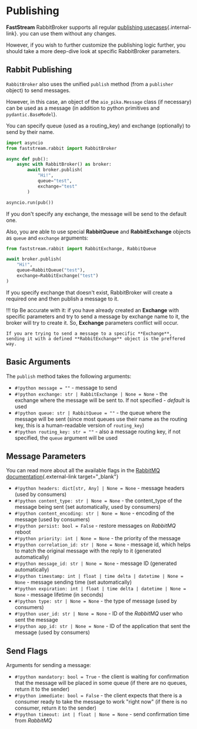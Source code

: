 # Publishing

**FastStream** RabbitBroker supports all regular [publishing usecases](../getting-started/publishing/index.md){.internal-link}. you can use them without any changes.

However, if you wish to further customize the publishing logic further, you should take a more deep-dive look at specific RabbitBroker parameters.

## Rabbit Publishing

`RabbitBroker` also uses the unified `publish` method (from a `publisher` object) to send messages.

However, in this case, an object of the `aio_pika.Message` class (if necessary) can be used as a message (in addition to python primitives and `pydantic.BaseModel`).

You can specify queue (used as a routing_key) and exchange (optionally) to send by their name.

``` python
import asyncio
from faststream.rabbit import RabbitBroker

async def pub():
    async with RabbitBroker() as broker:
        await broker.publish(
            "Hi!",
            queue="test",
            exchange="test"
        )

asyncio.run(pub())
```

If you don't specify any exchange, the message will be send to the default one.

Also, you are able to use special **RabbitQueue** and **RabbitExchange** objects as `queue` and `exchange` arguments:

``` python
from faststream.rabbit import RabbitExchange, RabbitQueue

await broker.publish(
    "Hi!",
    queue=RabbitQueue("test"),
    exchange=RabbitExchange("test")
)
```

If you specify exchange that doesn't exist, RabbitBroker will create a required one and then publish a message to it.

!!! tip
    Be accurate with it: if you have already created an **Exchange** with specific parameters and try to send a message by exchange name to it, the broker will try to create it. So, **Exchange** parameters conflict will occur.

    If you are trying to send a message to a specific **Exchange**, sending it with a defined **RabbitExchange** object is the preffered way.

## Basic Arguments

The `publish` method takes the following arguments:

* `#!python message = ""` - message to send
* `#!python exchange: str | RabbitExchange | None = None` - the exchange where the message will be sent to. If not specified - *default* is used
* `#!python queue: str | RabbitQueue = ""` - the queue where the message will be sent (since most queues use their name as the routing key, this is a human-readable version of `routing_key`)
* `#!python routing_key: str = ""` - also a message routing key, if not specified, the `queue` argument will be used

## Message Parameters

You can read more about all the available flags in the [RabbitMQ documentation](https://www.rabbitmq.com/consumers.html){.external-link target="_blank"}

* `#!python headers: dict[str, Any] | None = None` - message headers (used by consumers)
* `#!python content_type: str | None = None` - the content_type of the message being sent (set automatically, used by consumers)
* `#!python content_encoding: str | None = None` - encoding of the message (used by consumers)
* `#!python persist: bool = False` - restore messages on *RabbitMQ* reboot
* `#!python priority: int | None = None` - the priority of the message
* `#!python correlation_id: str | None = None` - message id, which helps to match the original message with the reply to it (generated automatically)
* `#!python message_id: str | None = None` - message ID (generated automatically)
* `#!python timestamp: int | float | time delta | datetime | None = None` - message sending time (set automatically)
* `#!python expiration: int | float | time delta | datetime | None = None` - message lifetime (in seconds)
* `#!python type: str | None = None` - the type of message (used by consumers)
* `#!python user_id: str | None = None` - ID of the *RabbitMQ* user who sent the message
* `#!python app_id: str | None = None` - ID of the application that sent the message (used by consumers)

## Send Flags

Arguments for sending a message:

* `#!python mandatory: bool = True` - the client is waiting for confirmation that the message will be placed in some queue (if there are no queues, return it to the sender)
* `#!python immediate: bool = False` - the client expects that there is a consumer ready to take the message to work "right now" (if there is no consumer, return it to the sender)
* `#!python timeout: int | float | None = None` - send confirmation time from *RabbitMQ*
